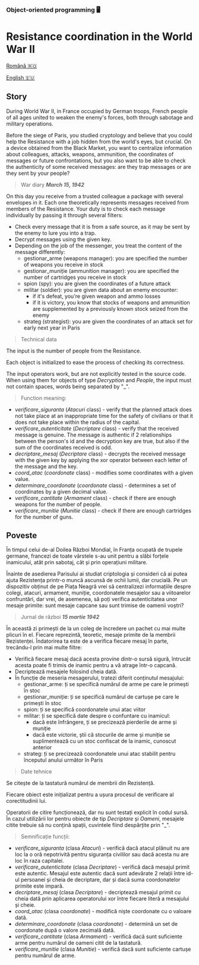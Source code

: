 ### Object-oriented programming 🖥️
# Resistance coordination in the World War II

[Română :romania:](#poveste)

[English :eu:](#story)

## Story
During World War II, in France occupied by German troops, French people of all ages united to weaken the enemy's forces, both through sabotage and military operations.

Before the siege of Paris, you studied cryptology and believe that you could help the Resistance with a job hidden from the world's eyes, but crucial. On a device obtained from the Black Market, you want to centralize information about colleagues, attacks, weapons, ammunition, the coordinates of messages or future confrontations, but you also want to be able to check the authenticity of some received messages: are they trap messages or are they sent by your people?

> War diary
***March 15, 1942***

On this day you receive from a trusted colleague a package with several envelopes in it. Each one theoretically represents messages received from members of the Resistance. Your duty is to check each message individually by passing it through several filters:

* Check every message that it is from a safe source, as it may be sent by the enemy to lure you into a trap.
* Decrypt messages using the given key.
* Depending on the job of the messenger, you treat the content of the message differently:
  * gestionar_arme (weapons manager): you are specified the number of weapons you receive in stock
  * gestionar_muniție (ammunition manager): you are specified the number of cartridges you receive in stock
  * spion (spy): you are given the coordinates of a future attack
  * militar (soldier): you are given data about an enemy encounter:
    * if it's defeat, you're given weapon and ammo losses
    * if it is victory, you know that stocks of weapons and ammunition are supplemented by a previously known stock seized from the enemy
  * strateg (strategist): you are given the coordinates of an attack set for early next year in Paris

> Technical data

The input is the number of people from the Resistance.

Each object is initialized to ease the process of checking its correctness.

The input operators work, but are not explicitly tested in the source code. When using them for objects of type _Decryption_ and _People_, the input must not contain spaces, words being separated by "_".

> Function meaning:
* _verificare_siguranta_ (_Atacuri_ class) - verify that the planned attack does not take place at an inappropriate time for the safety of civilians or that it does not take place within the radius of the capital.
* _verificare_autenticitate_ (_Decriptare_ class) - verify that the received message is genuine. The message is authentic if 2 relationships between the person's id and the decryption key are true, but also if the sum of the coordinates received is odd.
* _decriptare_mesaj_ (_Decriptare_ class) - decrypts the received message with the given key by applying the xor operator between each letter of the message and the key.
* _coord_atac_ (_coordonate_ class) - modifies some coordinates with a given value.
* _determinare_coordonate_ (_coordonate_ class) - determines a set of coordinates by a given decimal value.
* _verificare_cantitate_ (_Armament_ class) - check if there are enough weapons for the number of people.
* _verificare_munitie_ (_Munitie_ class) - check if there are enough cartridges for the number of guns.



## Poveste 
În timpul celui de-al Doilea Război Mondial, în Franța ocupată de trupele germane, francezi de toate vârstele s-au unit pentru a slăbi forțele inamicului, atât prin sabotaj, cât și prin operațiuni militare.

Înainte de asedierea Parisului ai studiat criptologia și consideri că ai putea ajuta Rezistența printr-o muncă ascunsă de ochii lumii, dar crucială. Pe un dispozitiv obținut de pe Piața Neagră vrei să centralizezi informațiile despre colegi, atacuri, armament, muniție, coordonatele mesajelor sau a viitoarelor confruntări, dar vrei, de asemenea, să poți verifica autenticitatea unor mesaje primite: sunt mesaje capcane sau sunt trimise de oamenii voștri? 
    
> Jurnal de război
***15 martie 1942***

În această zi primești de la un coleg de încredere un pachet cu mai multe plicuri în el. Fiecare reprezintă, teoretic, mesaje primite de la membrii Rezistenței. Îndatorirea ta este de a verifica fiecare mesaj în parte, trecându-l prin mai multe filtre:
    
* Verifică fiecare mesaj dacă acesta provine dintr-o sursă sigură, întrucât acesta poate fi trimis de inamic pentru a vă atrage într-o capcană.
* Decriptează mesajele folosind cheia dată.
* În funcție de meseria mesagerului, tratezi diferit conținutul mesajului:
  * gestionar_arme: ți se specifică numărul de arme pe care le primești în stoc
  * gestionar_muniție: ți se specifică numărul de cartușe pe care le primești în stoc
  * spion: ți se specifică coordonatele unui atac viitor
  * militar: ți se specifică date despre o confuntare cu inamicul:
    * dacă este înfrângere, ți se precizează pierderile de arme și muniție 
    * dacă este victorie, știi că stocurile de arme și muniție se suplimentează cu un stoc confiscat de la inamic, cunoscut anterior
  * strateg: ți se precizează coordonatele unui atac stabilit pentru începutul anului următor în Paris

> Date tehnice

Se citește de la tastatură numărul de membrii din Rezistență. 

Fiecare obiect este inițializat pentru a ușura procesul de verificare al corectitudinii lui.

Operatorii de citire funcționează, dar nu sunt testați explicit în codul sursă. În cazul utilizării lor pentru obiecte de tip _Decriptare_ și _Oameni_, mesajele citite trebuie să nu conțină spații, cuvintele fiind despărțite prin "_". 

> Semnificație funcții:
* _verificare_siguranta_ (clasa _Atacuri_) - verifică dacă atacul plănuit nu are loc la o oră nepotrivită pentru siguranța civililor sau dacă acesta nu are loc în raza capitalei.
* _verificare_autenticitate_ (clasa _Decriptare_) - verifică dacă mesajul primit este autentic. Mesajul este autentic dacă sunt adevărate 2 relații între id-ul persoanei și cheia de decriptare, dar și dacă suma coordonatelor primite este impară.
* _decriptare_mesaj_ (clasa _Decriptare_) - decriptează mesajul primit cu cheia dată prin aplicarea operatorului xor între fiecare literă a mesajului și cheie. 
* _coord_atac_ (clasa _coordonate_) - modifică niște coordonate cu o valoare dată.
* _determinare_coordonate_ (clasa _coordonate_) - determină un set de coordonate după o valore zecimală dată.
* _verificare_cantitate_ (clasa _Armament_) - verifică dacă sunt suficiente arme pentru numărul de oameni citit de la tastatură.
* _verificare_munitie_ (clasa _Munitie_) - verifică dacă sunt suficiente cartușe pentru numărul de arme.
